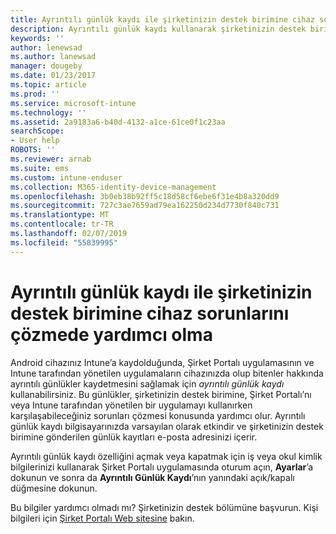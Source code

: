 ```yaml
---
title: Ayrıntılı günlük kaydı ile şirketinizin destek birimine cihaz sorunlarını çözmede yardımcı olma | Microsoft Docs
description: Ayrıntılı günlük kaydı kullanarak şirketinizin destek birimine cihaz sorunlarını çözmede yardımcı olma
keywords: ''
author: lenewsad
ms.author: lanewsad
manager: dougeby
ms.date: 01/23/2017
ms.topic: article
ms.prod: ''
ms.service: microsoft-intune
ms.technology: ''
ms.assetid: 2a9183a6-b40d-4132-a1ce-61ce0f1c23aa
searchScope:
- User help
ROBOTS: ''
ms.reviewer: arnab
ms.suite: ems
ms.custom: intune-enduser
ms.collection: M365-identity-device-management
ms.openlocfilehash: 3b0eb38b92ff5c18d58cf6ebe6f31e4b8a320dd9
ms.sourcegitcommit: 727c3ae7659ad79ea162250d234d7730f840c731
ms.translationtype: MT
ms.contentlocale: tr-TR
ms.lasthandoff: 02/07/2019
ms.locfileid: "55839995"
---
```

# <a name="help-your-company-support-fix-device-issues-with-verbose-logging"></a>Ayrıntılı günlük kaydı ile şirketinizin destek birimine cihaz sorunlarını çözmede yardımcı olma

Android cihazınız Intune’a kaydolduğunda, Şirket Portalı uygulamasının ve Intune tarafından yönetilen uygulamaların cihazınızda olup bitenler hakkında ayrıntılı günlükler kaydetmesini sağlamak için *ayrıntılı günlük kaydı* kullanabilirsiniz. Bu günlükler, şirketinizin destek birimine, Şirket Portalı’nı veya Intune tarafından yönetilen bir uygulamayı kullanırken karşılaşabileceğiniz sorunları çözmesi konusunda yardımcı olur. Ayrıntılı günlük kaydı bilgisayarınızda varsayılan olarak etkindir ve şirketinizin destek birimine gönderilen günlük kayıtları e-posta adresinizi içerir.

Ayrıntılı günlük kaydı özelliğini açmak veya kapatmak için iş veya okul kimlik bilgilerinizi kullanarak Şirket Portalı uygulamasında oturum açın, **Ayarlar**’a dokunun ve sonra da **Ayrıntılı Günlük Kaydı**’nın yanındaki açık/kapalı düğmesine dokunun.

Bu bilgiler yardımcı olmadı mı? Şirketinizin destek bölümüne başvurun. Kişi bilgileri için [Şirket Portalı Web sitesine](https://go.microsoft.com/fwlink/?linkid=2010980) bakın.
